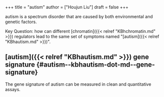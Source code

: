 +++
title = "autism"
author = ["Houjun Liu"]
draft = false
+++

autism is a spectrum disorder that are caused by both environmental and genetic factors.

Key Question: how can different [chromatin]({{< relref "KBhchromatin.md" >}}) regulators lead to the same set of symptoms named "[autism]({{< relref "KBhautism.md" >}})".


## [autism]({{< relref "KBhautism.md" >}}) gene signature {#autism--kbhautism-dot-md--gene-signature}

The gene signature of autism can be measured in clean and quantitative assays.